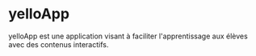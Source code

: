 # yelloApp
yelloApp est une application visant à faciliter l'apprentissage aux élèves avec des contenus interactifs.
